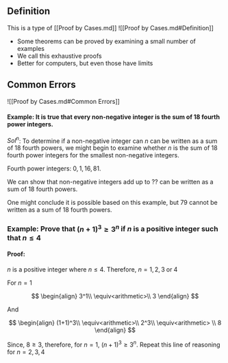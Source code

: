 ## Definition

This is a type of [[Proof by Cases.md]]
![[Proof by Cases.md#Definition]]

- Some theorems can be proved by examining a small number of examples
- We call this exhaustive proofs
- Better for computers, but even those have limits

## Common Errors

![[Proof by Cases.md#Common Errors]]

#### Example: It is true that every non-negative integer is the sum of 18 fourth power integers.

$Sol^n$: To determine if a non-negative integer can $n$ can be written as a sum of 18 fourth powers, we might begin to examine whether $n$ is the sum of 18 fourth power integers for the smallest non-negative integers.

Fourth power integers: $0,1,16,81$.

We can show that non-negative integers add up to ?? can be written as a sum of 18 fourth powers.

One might conclude it is possible based on this example, but 79 cannot be written as a sum of 18 fourth powers.

### Example: Prove that $(n+1)^3≥3^n$ if $n$ is a positive integer such that $n≤4$

#### Proof:

$n$ is a positive integer where $n≤4$. Therefore, $n=1,2,3\;\text{or}\;4$

For $n=1$

$$
\begin{align}
3^1\\
\equiv<arithmetic>\\
3
\end{align}
$$

And

$$
\begin{align}
(1+1)^3\\
\equiv<arithmetic>\\
2^3\\
\equiv<arithmetic> \\
8
\end{align}
$$

Since, $8≥3$, therefore, for $n=1$, $(n+1)^3≥3^n$.
Repeat this line of reasoning for $n=2,3,4$
